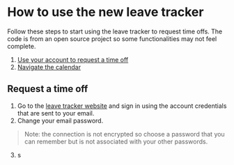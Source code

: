 # How to use the new leave tracker
Follow these steps to start using the leave tracker to request time offs. The code is from an open source project so some functionalities may not feel complete. 
 1. [Use your account to request a time off](#Request)
 2. [Navigate the calendar](http://example.com/) 

## <a name="Request"></a> Request a time off

 1. Go to the [leave tracker website](http://leavemanager.altumview.com/jorani) and sign in using the account credentials that are sent to your email.
 2. Change your email password.
> Note: the connection is not encrypted so choose a password that you can remember but is not associated with your other passwords.
 3. s

<!--stackedit_data:
eyJoaXN0b3J5IjpbMjMzNDA3MjU4LDE2MTUxMTU2NCwxNDYzNz
UwNjkyLDc1NTcyNzA4NiwtMTA1MjIwNDk0MCwxODQ3MzY2NjI0
LDE1OTQ5NDYxODQsLTYwMzg3MzEwLC0xMTIyNTczMzE2LDUyNT
g2NjYxNiwtNTMxNjE1MjgzLC01MTA5NDQyNjQsLTE1OTk5MTYw
MjEsODY5MzIzMjQ2XX0=
-->